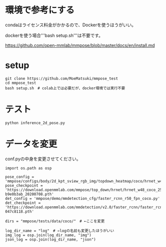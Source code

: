 # 環境で参考にする
condaはライセンス料金がかかるので、Dockerを使うほうがいい。

dockerを使う場合'''bash setup.sh'''は不要です。

https://github.com/open-mmlab/mmpose/blob/master/docs/en/install.md


# setup
~~~
git clone https://github.com/MoeMatsuki/mmpose_test
cd mmpose_test
bash setup.sh　# colab上では必要だが、docker環境では実行不要
~~~

# テスト
~~~
python inference_2d_pose.py
~~~

# データを変更
conf.pyの中身を変更させてください。
~~~
import os.path as osp

pose_config = 'mmpose/configs/body/2d_kpt_sview_rgb_img/topdown_heatmap/coco/hrnet_w48_coco_256x192.py'
pose_checkpoint = 'https://download.openmmlab.com/mmpose/top_down/hrnet/hrnet_w48_coco_256x192-b9e0b3ab_20200708.pth'
det_config = 'mmpose/demo/mmdetection_cfg/faster_rcnn_r50_fpn_coco.py'
det_checkpoint = 'https://download.openmmlab.com/mmdetection/v2.0/faster_rcnn/faster_rcnn_r50_fpn_1x_coco/faster_rcnn_r50_fpn_1x_coco_20200130-047c8118.pth'

dirs = "mmpose/tests/data/coco/"　# ←ここを変更

log_dir_name = "log"　# ←logの名前も変更したほうがいい
img_log = osp.join(log_dir_name, "img")
json_log = osp.join(log_dir_name, "json")
~~~
